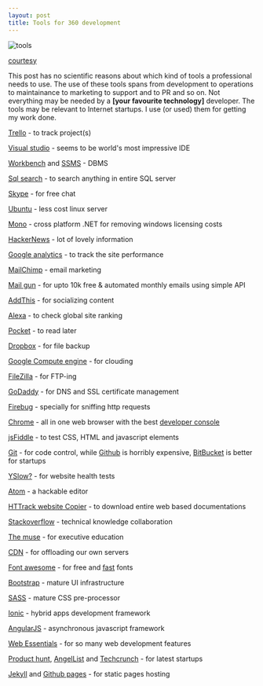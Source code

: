 ```yaml
---
layout: post
title: Tools for 360 development
---
```


![tools](http://pediaa.com/wp-content/uploads/2014/11/What-is-the-Difference-Between-Tools-and-Equipment.jpg)

[courtesy](http://pediaa.com/what-is-the-difference-between-tools-and-equipment/)

This post has no scientific reasons about which kind of tools a professional needs to use. The use of these tools spans from development to operations to maintainance to marketing to support and to PR and so on. Not everything may be needed by a **[your favourite technology]** developer. The tools may be relevant to Internet startups. I use (or used) them for getting my work done.

[Trello](https://trello.com/) - to track project(s)

[Visual studio](https://www.visualstudio.com/) - seems to be world's most impressive IDE

[Workbench](http://mysqlworkbench.org/) and [SSMS](http://microsoft.com/sqlserver) - DBMS

[Sql search](https://www.red-gate.com/products/sql-development/sql-search/) - to search anything in entire SQL server

[Skype](www.skype.com) - for free chat

[Ubuntu](www.ubuntu.com/) - less cost linux server

[Mono](http://www.mono-project.com/) - cross platform .NET for removing windows licensing costs

[HackerNews](https://news.ycombinator.com) - lot of lovely information

[Google analytics](https://www.google.co.in/analytics/) - to track the site performance

[MailChimp](http://mailchimp.com/) - email marketing

[Mail gun](https://mailgun.com/) - for upto 10k free & automated monthly emails using simple API

[AddThis](https://www.addthis.com) - for socializing content

[Alexa](http://www.alexa.com/) - to check global site ranking

[Pocket](https://getpocket.com/) - to read later

[Dropbox](https://www.dropbox.com/) - for file backup

[Google Compute engine](https://cloud.google.com/compute/) - for clouding

[FileZilla](http://filezilla-project.org/) - for FTP-ing

[GoDaddy](https://www.godaddy.com) - for DNS and SSL certificate management

[Firebug](http://getfirebug.com/) - specially for sniffing http requests

[Chrome](https://www.google.com/chrome/) - all in one web browser with the best [developer console](https://developer.chrome.com/devtools/docs/console)

[jsFiddle](http://jsfiddle.net/user/xameeramir) - to test CSS, HTML and javascript elements

[Git](https://en.wikipedia.org/wiki/Git_(software))  - for code control, while [Github](https:github.com/) is horribly expensive, [BitBucket](https://bitbucket.org/) is better for startups

[YSlow?](https://yslow.org/) - for website health tests

[Atom](https://atom.io/) - a hackable editor

[HTTrack website Copier](http://www.httrack.com/) - to download entire web based documentations

[Stackoverflow](http://stackoverflow.com/questions/ask) - technical knowledge collaboration

[The muse](https://www.themuse.com/) - for executive education

[CDN](https://developers.google.com/speed/libraries/?hl=en) - for offloading our own servers

[Font awesome](http://fortawesome.github.io/Font-Awesome/) - for free and [fast](http://www.bootstrapcdn.com/#fontawesome_tab) fonts

[Bootstrap](http://getbootstrap.com/) - mature UI infrastructure

[SASS](http://sass-lang.com/) - mature CSS pre-processor

[Ionic](http://ionicframework.com/) - hybrid apps development framework

[AngularJS](https://angularjs.org/) - asynchronous javascript framework

[Web Essentials](http://vswebessentials.com/features) - for so many web development features

[Product hunt](http://www.producthunt.com/), [AngelList](https://angel.co) and [Techcrunch](http://techcrunch.com/) - for latest startups

[Jekyll](https://jekyllrb.com/) and [Github pages](https://pages.github.com/) - for static pages hosting
